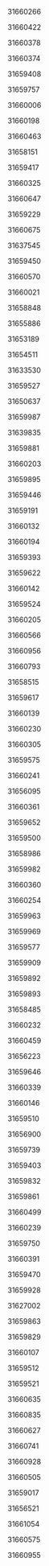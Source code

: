 31660266

31660422

31660378

31660374

31659408

31659757

31660006

31660198

31660463

31658151

31659417

31660325

31660647

31659229

31660675

31637545

31659450

31660570

31660021

31658848

31655886

31653189

31654511

31633530

31659527

31650637

31659987

31639835

31659881

31660203

31659895

31659446

31659191

31660132

31660194

31659393

31659622

31660142

31659524

31660205

31660566

31660956

31660793

31658515

31659617

31660139

31660230

31660305

31659575

31660241

31656095

31660361

31659652

31659500

31658986

31659982

31660360

31660254

31659963

31659969

31659577

31659909

31659892

31659893

31658485

31660232

31660459

31656223

31659646

31660339

31660146

31659510

31656900

31659739

31659403

31659832

31659861

31660499

31660239

31659750

31660391

31659470

31659928

31627002

31659863

31659829

31660107

31659512

31659521

31660635

31660835

31660627

31660741

31660928

31660505

31659017

31656521

31661054

31660575

31660955

